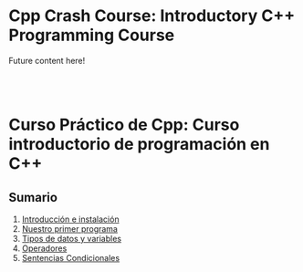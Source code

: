 # Cpp Crash Course: Introductory C++ Programming Course
Future content here!

<br>
<br>

# Curso Práctico de Cpp: Curso introductorio de programación en C++
## Sumario
1. [Introducción e instalación](./lesson-01)
1. [Nuestro primer programa](./lesson-02)
1. [Tipos de datos y variables](./lesson-03)
1. [Operadores](./lesson-04)
1. [Sentencias Condicionales](./lesson-05)
